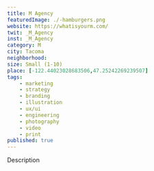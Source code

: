 ```yaml
---
title: M Agency
featuredImage: ./-hamburgers.png
website: https://whatisyourm.com/
twit: _M_Agency
inst: _M_Agency
category: M
city: Tacoma
neighborhood:
size: Small (1-10)
place: [-122.44023028683506,47.25242269239507]
tags:
    - marketing
    - strategy
    - branding
    - illustration
    - ux/ui
    - engineering
    - photography
    - video
    - print
published: true
---
```


Description
